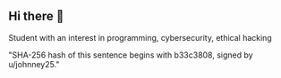 ## Hi there 👋

Student with an interest in programming, cybersecurity, ethical hacking

"SHA-256 hash of this sentence begins with b33c3808, signed by u/johnney25."
